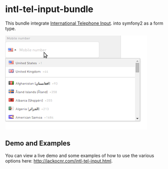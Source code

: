 intl-tel-input-bundle
=====================

This bundle integrate [International Telephone Input](https://github.com/Bluefieldscom/intl-tel-input). into symfony2 as a form type.

![alt tag](https://raw.githubusercontent.com/AlaaKanaan/intl-tel-input-bundle/master/screenshot.png)


## Demo and Examples
You can view a live demo and some examples of how to use the various options here: http://jackocnr.com/intl-tel-input.html.
